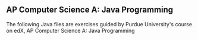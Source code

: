 ## AP Computer Science A: Java Programming

The following Java files are exercises guided by Purdue University's course on edX, AP Computer Science A: Java Programming
